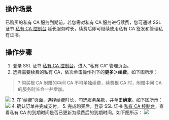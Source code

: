 ## 操作场景
已购买的私有 CA 服务到期前，若您需对私有 CA 服务进行续费，您可通过 SSL 证书 [私有 CA 控制台](https://console.cloud.tencent.com/private-ca) 延长服务时长，续费后即可继续使用私有 CA 签发和管理私有证书。

## 操作步骤
1. 登录 SSL 证书 [私有 CA 控制台](https://console.cloud.tencent.com/private-ca)，进入 “私有 CA” 管理页面。
2. 选择需要续费的私有 CA，依次单击操作列下的**更多＞续费**。如下图所示：
>? 购买根 CA 附赠的中间 CA 不可单独续费，续费根 CA 时，附赠中间 CA 的服务时长会一并增加。
> 
![](https://qcloudimg.tencent-cloud.cn/raw/af6df78b2e033576f77f6490a000449f.png)
3. 在“续费”页面，选择续费时长，勾选服务条款，并单击**确定**。如下图所示：
![](https://qcloudimg.tencent-cloud.cn/raw/c8b733a416131e9b26060e3d1123e1ec.png)
4. 确认订单并完成支付。
5. 完成购买后，登录 SSL 证书 [私有 CA 控制台](https://console.cloud.tencent.com/private-ca)，查看私有 CA 的到期时间是否已更新为续费后的到期时间。如下图所示：
![](https://qcloudimg.tencent-cloud.cn/raw/799edfaca7d4b509ea26072657a59a20.png)
